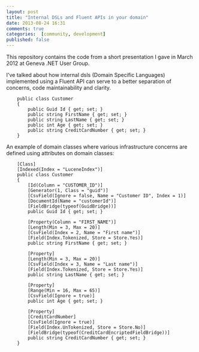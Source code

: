 ```yaml
---
layout: post
title: "Internal DSLs and Fluent APIs in your domain"
date: 2013-08-24 16:31
comments: true
categories:  [community, development]
published: false
---
```

This repository contains the code from a short presentation I gave in March 2012 at Geneva .NET User Group.

I've talked about how internal dsls (Domain Specific Languages) implemented using a Fluent API can serve to a better separation of concerns, code maintainability and clarity.

```
	public class Customer
	{
		public Guid Id { get; set; }
		public string FirstName { get; set; }
		public string LastName { get; set; }
		public int Age { get; set; }
		public string CreditCardNumber { get; set; }
	}
```

An example of domain classes where various infrastructure concerns are defined using attributes on domain classes:

```
	[Class]
	[Indexed(Index = "LuceneIndex")]
	public class Customer
	{
		[Id(Column = "CUSTOMER_ID")]
		[Generator(1, Class = "guid")] 
		[CsvField(Ignore = false, Name = "Customer ID", Index = 1)]
		[DocumentId(Name = "customerId")]
		[FieldBridge(typeof(GuidBridge))]
		public Guid Id { get; set; }

		[Property(Column = "FIRST_NAME")]
		[Length(Min = 3, Max = 20)]
		[CsvField(Index = 2, Name = "First name")]
		[Field(Index.Tokenized, Store = Store.Yes)]
		public string FirstName { get; set; }

		[Property]
		[Length(Min = 3, Max = 20)]
		[CsvField(Index = 3, Name = "Last name")]
		[Field(Index.Tokenized, Store = Store.Yes)]
		public string LastName { get; set; }

		[Property]
		[Range(Min = 16, Max = 65)]
		[CsvField(Ignore = true)]
		public int Age { get; set; }

		[Property]
		[CreditCardNumber]
		[CsvField(Ignore = true)]
		[Field(Index.UnTokenized, Store = Store.No)]
		[FieldBridge(typeof(CreditCardEncriptedFieldBridge))]
		public string CreditCardNumber { get; set; }
	}
```

